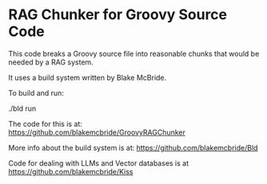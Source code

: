 
# RAG Chunker for Groovy Source Code

This code breaks a Groovy source file into reasonable chunks that would
be needed by a RAG system.

It uses a build system written by Blake McBride.

To build and run:

./bld run <groovy-source-file>

The code for this is at:  https://github.com/blakemcbride/GroovyRAGChunker

More info about the build system is at:  https://github.com/blakemcbride/Bld

Code for dealing with LLMs and Vector databases is at https://github.com/blakemcbride/Kiss
